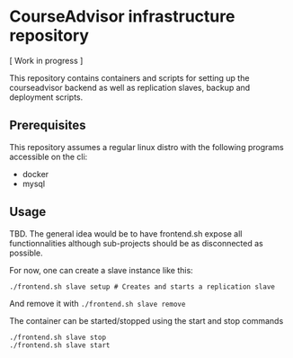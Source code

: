 CourseAdvisor infrastructure repository
=======================================

[ Work in progress ]

This repository contains containers and scripts for setting up the courseadvisor
backend as well as replication slaves, backup and deployment scripts.


## Prerequisites

This repository assumes a regular linux distro with the following programs accessible on the cli:
- docker
- mysql

## Usage

TBD. The general idea would be to have frontend.sh expose all functionnalities although
sub-projects should be as disconnected as possible.

For now, one can create a slave instance like this:

`./frontend.sh slave setup # Creates and starts a replication slave`

And remove it with
`./frontend.sh slave remove`

The container can be started/stopped using the start and stop commands
```sh
./frontend.sh slave stop
./frontend.sh slave start
```
